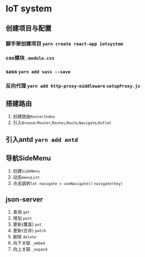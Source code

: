 # IoT system

## 创建项目与配置

### 脚手架创建项目 `yarn create react-app iotsystem`
### css模块 `.module.css`
### sass `yarn add sass --save`
### 反向代理 `yarn add http-proxy-middleware` `setupProxy.js`

## 搭建路由
1. 创建路由`RouterIndex`
2. 引入`BroeserRouter`,`Routes`,`Route`,`Navigate`,`Outlet`

## 引入antd `yarn add antd`

## 导航SideMenu
1. 创建`SideMenu`
2. 动态`menuList`
3. 点击跳转`let navigate = useNavigate()` `navigate(key)`

## json-server
1. 查询 `get`
2. 增加 `post`
3. 更新(覆盖) `put`
4. 更新(合并) `patch`
5. 删除 `delete`
6. 向下关联 `_embed`
7. 向上关联 `_expand`

